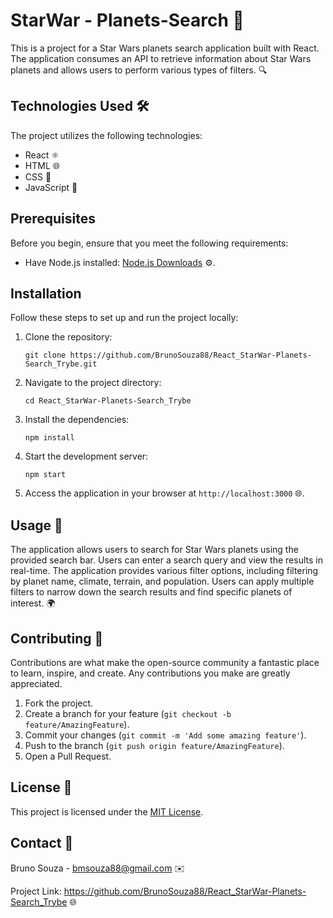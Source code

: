 <h1>StarWar - Planets-Search 🌌</h1>

<p>This is a project for a Star Wars planets search application built with React. The application consumes an API to retrieve information about Star Wars planets and allows users to perform various types of filters. 🔍</p>

<h2>Technologies Used 🛠️</h2>

<p>The project utilizes the following technologies:</p>

<ul>
  <li>React ⚛️</li>
  <li>HTML 🌐</li>
  <li>CSS 🎨</li>
  <li>JavaScript 🚀</li>
</ul>

<h2>Prerequisites</h2>

<p>Before you begin, ensure that you meet the following requirements:</p>

<ul>
  <li>Have Node.js installed: <a href="https://nodejs.org/en/download/">Node.js Downloads</a> ⚙️.</li>
</ul>

<h2>Installation</h2>

<p>Follow these steps to set up and run the project locally:</p>

<ol>
  <li>Clone the repository:</li>

  <pre><code>git clone https://github.com/BrunoSouza88/React_StarWar-Planets-Search_Trybe.git</code></pre>

  <li>Navigate to the project directory:</li>

  <pre><code>cd React_StarWar-Planets-Search_Trybe</code></pre>

  <li>Install the dependencies:</li>

  <pre><code>npm install</code></pre>

  <li>Start the development server:</li>

  <pre><code>npm start</code></pre>

  <li>Access the application in your browser at <code>http://localhost:3000</code> 🌐.</li>
</ol>

<h2>Usage 🚀</h2>

<p>The application allows users to search for Star Wars planets using the provided search bar. Users can enter a search query and view the results in real-time. The application provides various filter options, including filtering by planet name, climate, terrain, and population. Users can apply multiple filters to narrow down the search results and find specific planets of interest. 🌍</p>

<h2>Contributing 🤝</h2>

<p>Contributions are what make the open-source community a fantastic place to learn, inspire, and create. Any contributions you make are greatly appreciated.</p>

<ol>
  <li>Fork the project.</li>
  <li>Create a branch for your feature (<code>git checkout -b feature/AmazingFeature</code>).</li>
  <li>Commit your changes (<code>git commit -m 'Add some amazing feature'</code>).</li>
  <li>Push to the branch (<code>git push origin feature/AmazingFeature</code>).</li>
  <li>Open a Pull Request.</li>
</ol>

<h2>License 📜</h2>

<p>This project is licensed under the <a href="LICENSE">MIT License</a>.</p>

<h2>Contact 📧</h2>

<p>Bruno Souza - <a href="mailto:bmsouza88@gmail.com">bmsouza88@gmail.com</a> ✉️</p>

<p>Project Link: <a href="https://github.com/BrunoSouza88/React_StarWar-Planets-Search_Trybe">https://github.com/BrunoSouza88/React_StarWar-Planets-Search_Trybe</a> 🌐</p>
